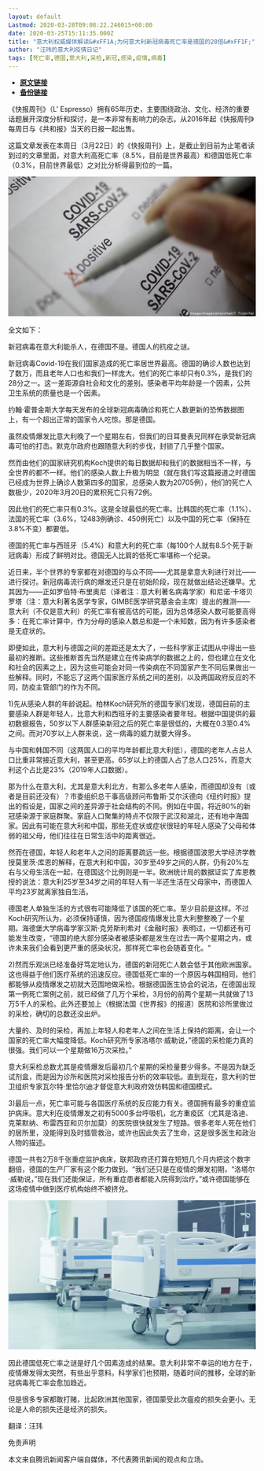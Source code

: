 ```yaml
---
layout: default
Lastmod: 2020-03-28T09:08:22.246015+00:00
date: 2020-03-25T15:11:35.000Z
title: "意大利权威媒体解读&#xFF1A;为何意大利新冠病毒死亡率是德国的28倍&#xFF1F;"
author: "汪玮的意大利疫情日记"
tags: [死亡率,德国,意大利,采检,新冠,感染,疫情,病毒]
---
```


* [**原文链接**](http://archive.ph/JJRjU)
* [**备份链接**](http://archive.ph/JJRjU)


《快报周刊》（L' Espresso）拥有65年历史，主要围绕政治、文化、经济的重要话题展开深度分析和探讨，是一本非常有影响力的杂志。从2016年起《快报周刊》每周日与《共和报》当天的日报一起出售。

这篇文章发表在本周日（3月22日）的《快报周刊》上，是截止到目前为止笔者读到过的文章里面，对意大利高死亡率（8.5%，目前是世界最高）和德国低死亡率（0.3%，目前世界最低）之对比分析得最到位的一篇。

![图片](/images/post/0a90e35e21b67350024a4359260a205a.jpg)

全文如下：

新冠病毒在意大利能杀人，在德国不是。德国人的抗疫之谜。

新冠病毒Covid-19在我们国家造成的死亡率居世界最高。德国的确诊人数也达到了数万，而且老年人口也和我们一样庞大。他们的死亡率却只有0.3%，是我们的28分之一。这一差距源自社会和文化的差别。感染者平均年龄是一个因素，公共卫生系统的质量也是一个因素。

约翰·霍普金斯大学每天发布的全球新冠病毒确诊和死亡人数更新的恐怖数据图上，有一个超出正常的国家令人吃惊。那是德国。

虽然疫情爆发比意大利晚了一个星期左右，但我们的日耳曼表兄同样在承受新冠病毒可怕的打击。默克尔政府也跟随意大利的步伐，封锁了几乎整个国家。

然而由他们的国家研究机构Koch提供的每日数据却和我们的数据相当不一样，与全世界的都不一样。他们的感染人数上升极为明显（就在我们写这篇报道之时德国已经成为世界上确诊人数第四多的国家，总感染人数为20705例），他们的死亡人数极少，2020年3月20日的累积死亡只有72例。

因此他们的死亡率只有0.3%。这是全球最低的死亡率。比韩国的死亡率（1.1%）、法国的死亡率（3.6%，12483例确诊、450例死亡）以及中国的死亡率（保持在3.8%不变）都要低。

德国的死亡率与西班牙（5.4%）和意大利的死亡率（每100个人就有8.5个死于新冠病毒）形成了鲜明对比。德国无人比肩的低死亡率堪称一个纪录。

近日来，半个世界的专家都在对德国的与众不同——尤其是拿意大利进行对比——进行探讨。新冠病毒流行病的爆发还只是在初始阶段，现在就做出结论还嫌早。尤其因为——正如罗伯特·布里奥尼（译者注：意大利著名病毒学家）和尼诺·卡塔贝罗塔（注：意大利著名医学专家，GIMBE医学研究基金会主席）提出的推测——意大利（不仅是意大利）的死亡率有被高估的可能，因为总体感染人数可能要高得多：在死亡率计算中，作为分母的感染人数总和是一个未知数，因为有许多感染者是无症状的。

即便如此，意大利与德国之间的差距还是太大了，一些科学家正试图从中得出一些最初的推断。这些推断首先当然是建立在传染病学的数据之上的，但也建立在文化和社会的因素之上，因为这些可能会对同一传染病在不同国家产生不同后果做出一些解释。同时，不能忘了这两个国家医疗系统之间的差别，以及两国政府反应的不同，防疫主管部门的作为不同。

1)先从感染人群的年龄说起。柏林Koch研究所的德国专家们发现，德国目前的主要感染人群是年轻人，比意大利和西班牙的主要感染者要年轻。根据中国提供的最初数据报告，50岁以下人群感染新冠之后的死亡率是很低的，大概在0.3至0.4%之间。而对70岁以上人群来说，这一病毒的威力就要大得多。

与中国和韩国不同（这两国人口的平均年龄都比意大利低），德国的老年人占总人口比重非常接近意大利，甚至更高。65岁以上的德国人占了总人口25%，而意大利这个占比是23%（2019年人口数据）。

那为什么在意大利，尤其是意大利北方，有那么多老年人感染，而德国却没有（或者是目前还没有）？市委组织总干事高级顾问布鲁斯·艾尔沃德向《纽约时报》提出的假设是，国家之间的差异源于社会结构的不同。例如在中国，将近80%的新冠感染源于家庭群聚。家庭人口聚集的特点不仅限于武汉和湖北，还有地中海国家。因此有可能在意大利和中国，那些无症状或症状很轻的年轻人感染了父母和体弱的祖父母，他们往往在日常生活中的距离很近。

然而在德国，年轻人和老年人之间的距离要疏远一些。根据德国波恩大学经济学教授莫里茨·库恩的解释，在意大利和中国，30岁至49岁之间的人群，仍有20%左右与父母生活在一起，在德国这个比例则是一半。欧洲统计局的数据证实了库恩教授的说法：意大利25岁至34岁之间的年轻人有一半还生活在父母家中，而德国人平均23岁就离家独自生活。

德国老人单独生活的方式很有可能降低了该国的死亡率。至少目前是这样。不过Koch研究所认为，必须保持谨慎，因为德国疫情爆发比意大利整整晚了一个星期。海德堡大学病毒学家汉斯·克劳斯利希对《金融时报》表明过，一切都还有可能发生改变，“德国的绝大部分感染者被感染都是发生在过去一两个星期之内，或许未来我们会看到更严重的感染状况，那样死亡率也会随着变化。“

2)然而乐观派已经准备好笃定地认为，德国的新冠死亡人数会低于其他欧洲国家。这也得益于他们医疗系统的迅速反应。德国低死亡率的一个原因与韩国相同，他们都能够从疫情爆发之初就大范围地做采检。根据德国医生协会的说法，在德国出现第一例死亡案例之前，就已经做了几万个采检，3月份的前两个星期一共就做了13万5千人的采检。此外还要加上（根据法国《世界报》的报道）医院和诊所里做过的采检，确切的总数还没出炉。

大量的、及时的采检，再加上年轻人和老年人之间在生活上保持的距离，会让一个国家的死亡率大幅度降低。Koch研究所专家洛塔尔·威勒说，”德国的采检能力真的很强。我们可以一个星期做16万次采检。”

意大利采检总数尤其是疫情爆发后最初几个星期的采检量要少得多。不是因为缺乏试剂盒，而是因为诊所和医院对采检报告分析的效率较低。直到现在，意大利的世卫组织专家瓦尔特·里恰尔迪才督促意大利政府效仿韩国和德国模式。

3)最后一点，死亡率可能与各国医疗系统的反应能力有关。德国拥有最多的重症监护病床。意大利在疫情爆发之初有5000多台呼吸机，北方重疫区（尤其是洛迪、克莱默纳、布雷西亚和贝尔加莫）的医院很快就发生了短路。很多老年人死在他们的居所里，没能得到及时插管救治，或许也因此失去了生命，这是很多医生和政治人物的描述。

德国一共有2万8千张重症监护病床，联邦政府还打算在短短几个月内把这个数字翻倍，德国的生产厂家有这个能力做到。“我们还只是在疫情的爆发初期，“洛塔尔·威勒说，”现在我们还能保证，所有重症患者都能入院得到治疗。”或许德国能够在这场疫情中做到医疗机构始终不被挤兑。

![图片](/images/post/5d3150ff34db6f4f175523c229ee45d7.jpg)

因此德国低死亡率之谜是好几个因素造成的结果。意大利非常不幸运的地方在于，疫情爆发得太突然，有些出乎意料。科学家们也预期，随着时间的推移，全球的新冠病毒死亡率会愈加趋近。

但是很多专家都敢打赌，比起欧洲其他国家，德国蒙受此次瘟疫的损失会更小。无论是人命的损失还是经济的损失。

翻译：汪玮

免责声明

本文来自腾讯新闻客户端自媒体，不代表腾讯新闻的观点和立场。


